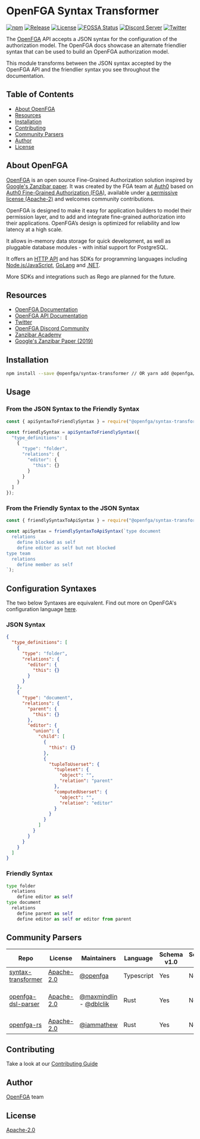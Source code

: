 # OpenFGA Syntax Transformer

[![npm](https://img.shields.io/npm/v/@openfga/syntax-transformer.svg?style=flat)](https://www.npmjs.com/package/@openfga/syntax-transformer)
[![Release](https://img.shields.io/github/v/release/openfga/syntax-transformer?sort=semver&color=green)](https://github.com/openfga/syntax-transformer/releases)
[![License](https://img.shields.io/badge/License-Apache_2.0-blue.svg)](./LICENSE)
[![FOSSA Status](https://app.fossa.com/api/projects/custom%2B4989%2Fgithub.com%2Fopenfga%2Fsyntax-transformer.svg?type=shield)](https://app.fossa.com/reports/fb48e89d-655d-4656-8c7d-4eaa77e19e72)
[![Discord Server](https://img.shields.io/discord/759188666072825867?color=7289da&logo=discord "Discord Server")](https://discord.com/channels/759188666072825867/930524706854031421)
[![Twitter](https://img.shields.io/twitter/follow/openfga?color=%23179CF0&logo=twitter&style=flat-square "@openfga on Twitter")](https://twitter.com/openfga)

The [OpenFGA](https://openfga.dev) API accepts a JSON syntax for the configuration of the authorization model. The OpenFGA docs showcase an alternate friendlier syntax that can be used to build an OpenFGA authorization model.

This module transforms between the JSON syntax accepted by the OpenFGA API and the friendlier syntax you see throughout the documentation.

## Table of Contents

- [About OpenFGA](#about-openfga)
- [Resources](#resources)
- [Installation](#installation)
- [Contributing](#contributing)
- [Community Parsers](#community-parsers)
- [Author](#author)
- [License](#license)

## About OpenFGA

[OpenFGA](https://openfga.dev) is an open source Fine-Grained Authorization solution inspired by [Google's Zanzibar paper](https://research.google/pubs/pub48190/). It was created by the FGA team at [Auth0](https://auth0.com) based on [Auth0 Fine-Grained Authorization (FGA)](https://fga.dev), available under [a permissive license (Apache-2)](https://github.com/openfga/rfcs/blob/main/LICENSE) and welcomes community contributions.

OpenFGA is designed to make it easy for application builders to model their permission layer, and to add and integrate fine-grained authorization into their applications. OpenFGA’s design is optimized for reliability and low latency at a high scale.

It allows in-memory data storage for quick development, as well as pluggable database modules - with initial support for PostgreSQL.

It offers an [HTTP API](https://openfga.dev/docs/api) and has SDKs for programming languages including [Node.js/JavaScript](https://github.com/openfga/js-sdk), [GoLang](https://github.com/openfga/go-sdk) and [.NET](https://github.com/openfga/dotnet-sdk).

More SDKs and integrations such as Rego are planned for the future.

## Resources

- [OpenFGA Documentation](https://openfga.dev/docs)
- [OpenFGA API Documentation](https://openfga.dev/api)
- [Twitter](https://twitter.com/openfga)
- [OpenFGA Discord Community](https://discord.gg/8naAwJfWN6)
- [Zanzibar Academy](https://zanzibar.academy)
- [Google's Zanzibar Paper (2019)](https://research.google/pubs/pub48190/)

## Installation

```bash
npm install --save @openfga/syntax-transformer // OR yarn add @openfga/syntax-transformer
```

## Usage

### From the JSON Syntax to the Friendly Syntax
```javascript
const { apiSyntaxToFriendlySyntax } = require("@openfga/syntax-transformer");

const friendlySyntax = apiSyntaxToFriendlySyntax({
  "type_definitions": [
    {
      "type": "folder",
      "relations": {
        "editor": {
          "this": {}
        }
      }
    }
  ]
});
```
### From the Friendly Syntax to the JSON Syntax
```javascript
const { friendlySyntaxToApiSyntax } = require("@openfga/syntax-transformer");

const apiSyntax = friendlySyntaxToApiSyntax(`type document
  relations
    define blocked as self
    define editor as self but not blocked
type team
  relations
    define member as self
`);
```

## Configuration Syntaxes

The two below Syntaxes are equivalent. Find out more on OpenFGA's configuration language [here](https://openfga.dev/docs/configuration-language).

### JSON Syntax

```json
{
  "type_definitions": [
    {
      "type": "folder",
      "relations": {
        "editor": {
          "this": {}
        }
      }
    },
    {
      "type": "document",
      "relations": {
        "parent": {
          "this": {}
        },
        "editor": {
          "union": {
            "child": [
              {
                "this": {}
              },
              {
                "tupleToUserset": {
                  "tupleset": {
                    "object": "",
                    "relation": "parent"
                  },
                  "computedUserset": {
                    "object": "",
                    "relation": "editor"
                  }
                }
              }
            ]
          }
        }
      }
    }
  ]
}
```

### Friendly Syntax

```python
type folder
  relations
    define editor as self
type document
  relations
    define parent as self
    define editor as self or editor from parent

```

## Community Parsers

| Repo                                                                   | License                                                                            | Maintainers                                                                           | Language   | Schema v1.0 | Schema v1.1 | Package Managers                                                                                                                                                                                                                                                                                               | Other Links                                                                                                                    |
|------------------------------------------------------------------------|------------------------------------------------------------------------------------|---------------------------------------------------------------------------------------|------------|-------------|-------------|----------------------------------------------------------------------------------------------------------------------------------------------------------------------------------------------------------------------------------------------------------------------------------------------------------------|--------------------------------------------------------------------------------------------------------------------------------|
| [syntax-transformer](https://github.com/openfga/syntax-transformer)    | [Apache-2.0](https://github.com/openfga/syntax-transformer/blob/main/LICENSE)      | [@openfga](https://github.com/orgs/openfga/people)                                    | Typescript | Yes         | No          | [![npm:@openfga/syntax-transformer](https://img.shields.io/npm/v/@openfga/syntax-transformer.svg?style=flat)](https://www.npmjs.com/package/@openfga/syntax-transformer)                                                                                                                                       |                                                                                                                                |
| [openfga-dsl-parser](https://github.com/maxmindlin/openfga-dsl-parser) | [Apache-2.0](https://github.com/maxmindlin/openfga-dsl-parser/blob/master/LICENSE) | [@maxmindlin](https://github.com/maxmindlin) - [@dblclik](https://github.com/dblclik) | Rust       | Yes         | No          | [![crates:openfga-dsl-parser](https://img.shields.io/crates/v/openfga-dsl-parser.svg?style=flat)](https://crates.io/crates/openfga-dsl-parser)[![pypi:openfga-dsl-parser-python](https://img.shields.io/pypi/v/openfga-dsl-parser-python.svg?style=flat)](https://pypi.org/project/openfga-dsl-parser-python/) | [WASM](https://github.com/dblclik/openfga-dsl-parser-wasm) - [Python](https://github.com/maxmindlin/openfga-dsl-parser-python) |
| [openfga-rs](https://github.com/iammathew/openfga-rs)                  | [Apache-2.0](https://github.com/iammathew/openfga-rs/blob/main/LICENSE.md)         | [@iammathew](https://github.com/iammathew)                                            | Rust       | Yes         | No          |                                                                                                                                                                                                                                                                                                                |                                                                                                                                |


## Contributing
Take a look at our [Contributing Guide](./CONTRIBUTING.md)

## Author
[OpenFGA](https://openfga.dev) team

## License
[Apache-2.0](./LICENSE)
